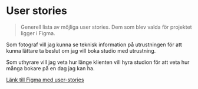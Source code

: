 # User stories
> Generell lista av möjliga user stories. Dem som blev valda för projektet ligger i Figma.

Som fotograf vill jag kunna se teknisk information på utrustningen för att kunna lättare ta beslut om jag vill boka studio med utrustning.

Som uthyrare vill jag veta hur länge klienten vill hyra studion för att veta hur många bokare på en dag jag kan ha.



[Länk till Figma med user-stories](https://www.figma.com/design/ImHSrISVuH24ZQWWZIHFMo/U01?node-id=9-7&t=bbxc4YwxItavEmp0-1)